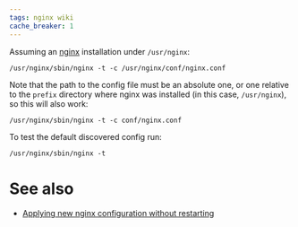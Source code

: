 ```yaml
---
tags: nginx wiki
cache_breaker: 1
---
```


Assuming an [nginx](/wiki/nginx) installation under `/usr/nginx`:

    /usr/nginx/sbin/nginx -t -c /usr/nginx/conf/nginx.conf

Note that the path to the config file must be an absolute one, or one relative to the `prefix` directory where nginx was installed (in this case, `/usr/nginx`), so this will also work:

    /usr/nginx/sbin/nginx -t -c conf/nginx.conf

To test the default discovered config run:

    /usr/nginx/sbin/nginx -t

# See also

-   [Applying new nginx configuration without restarting](/wiki/Applying_new_nginx_configuration_without_restarting)
